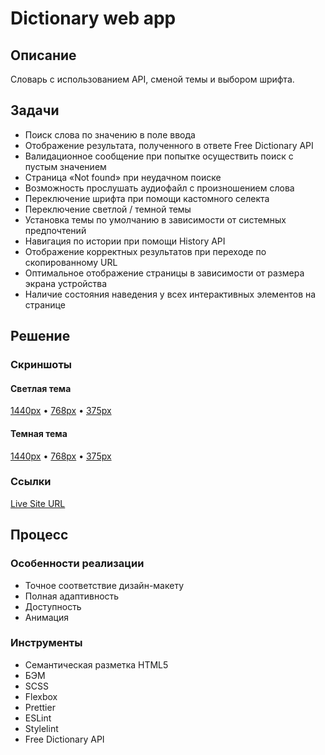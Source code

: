 # Dictionary web app

## Описание

Словарь с использованием API, сменой темы и выбором шрифта.

## Задачи

- Поиск слова по значению в поле ввода
- Отображение результата, полученного в ответе Free Dictionary API
- Валидационное сообщение при попытке осуществить поиск с пустым значением
- Страница «Not found» при неудачном поиске
- Возможность прослушать аудиофайл с произношением слова
- Переключение шрифта при помощи кастомного селекта
- Переключение светлой / темной темы
- Установка темы по умолчанию в зависимости от системных предпочтений
- Навигация по истории при помощи History API
- Отображение корректных результатов при переходе по скопированному URL
- Оптимальное отображение страницы в зависимости от размера экрана устройства
- Наличие состояния наведения у всех интерактивных элементов на странице

## Решение

### Скриншоты

#### Светлая тема

[1440px](screenshot/light/screenshot-1440.png) • [768px](screenshot/light/screenshot-768.png) • [375px](screenshot/light/screenshot-375.png)

#### Темная тема

[1440px](screenshot/dark/screenshot-1440.png) • [768px](screenshot/dark/screenshot-768.png) • [375px](screenshot/dark/screenshot-375.png)

### Ссылки

[Live Site URL](https://ivanfadeev1.github.io/dictionary-web-app/?word=keyboard)

## Процесс

### Особенности реализации

- Точное соответствие дизайн-макету
- Полная адаптивность
- Доступность
- Анимация

### Инструменты

- Семантическая разметка HTML5
- БЭМ
- SCSS
- Flexbox
- Prettier
- ESLint
- Stylelint
- Free Dictionary API